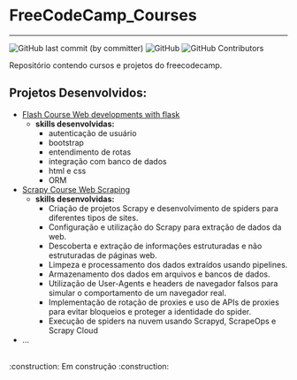 # FreeCodeCamp_Courses
---
![GitHub last commit (by committer)](https://img.shields.io/github/last-commit/Lyarkh/FreeCodeCamp_Courses)
![GitHub](https://img.shields.io/github/license/Lyarkh/FreeCodeCamp_Courses)
<img alt="GitHub Contributors" src="https://img.shields.io/github/contributors/Lyarkh/FreeCodeCamp_Courses" />
<img alt="" src="https://img.shields.io/github/repo-size/Lyarkh/FreeCodeCamp_Courses" />


Repositório contendo cursos e projetos do freecodecamp.

## Projetos Desenvolvidos:
  - [Flash Course Web developments with flask](./Flask_Course_Web_Application)
    - **skills desenvolvidas:**
      - autenticação de usuário
      - bootstrap
      - entendimento de rotas
      - integração com banco de dados
      - html e css
      - ORM
  - [Scrapy Course Web Scraping](./Scrapy_Course_Python_Web_Scraping/)
    - **skills desenvolvidas:**
      - Criação de projetos Scrapy e desenvolvimento de spiders para diferentes tipos de sites.
      - Configuração e utilização do Scrapy para extração de dados da web.
      - Descoberta e extração de informações estruturadas e não estruturadas de páginas web.
      - Limpeza e processamento dos dados extraídos usando pipelines.
      - Armazenamento dos dados em arquivos e bancos de dados.
      - Utilização de User-Agents e headers de navegador falsos para simular o comportamento de um navegador real.
      - Implementação de rotação de proxies e uso de APIs de proxies para evitar bloqueios e proteger a identidade do spider.
      - Execução de spiders na nuvem usando Scrapyd, ScrapeOps e Scrapy Cloud
  - ...

<br>
:construction: Em construção :construction:
